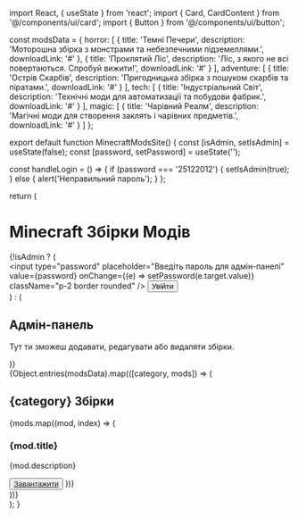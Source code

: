 import React, { useState } from 'react';
import { Card, CardContent } from '@/components/ui/card';
import { Button } from '@/components/ui/button';

const modsData = {
  horror: [
    {
      title: 'Темні Печери',
      description: 'Моторошна збірка з монстрами та небезпечними підземеллями.',
      downloadLink: '#'
    },
    {
      title: 'Проклятий Ліс',
      description: 'Ліс, з якого не всі повертаються. Спробуй вижити!',
      downloadLink: '#'
    }
  ],
  adventure: [
    {
      title: 'Острів Скарбів',
      description: 'Пригодницька збірка з пошуком скарбів та піратами.',
      downloadLink: '#'
    }
  ],
  tech: [
    {
      title: 'Індустріальний Світ',
      description: 'Технічні моди для автоматизації та побудови фабрик.',
      downloadLink: '#'
    }
  ],
  magic: [
    {
      title: 'Чарівний Реалм',
      description: 'Магічні моди для створення заклять і чарівних предметів.',
      downloadLink: '#'
    }
  ]
};

export default function MinecraftModsSite() {
  const [isAdmin, setIsAdmin] = useState(false);
  const [password, setPassword] = useState('');

  const handleLogin = () => {
    if (password === '25122012') {
      setIsAdmin(true);
    } else {
      alert('Неправильний пароль');
    }
  };

  return (
    <div className="p-4">
      <h1 className="text-3xl font-bold text-center">Minecraft Збірки Модів</h1>
      {!isAdmin ? (
        <div className="mt-4 text-center">
          <input
            type="password"
            placeholder="Введіть пароль для адмін-панелі"
            value={password}
            onChange={(e) => setPassword(e.target.value)}
            className="p-2 border rounded"
          />
          <Button className="ml-2" onClick={handleLogin}>Увійти</Button>
        </div>
      ) : (
        <div className="mt-4 text-center">
          <h2 className="text-2xl">Адмін-панель</h2>
          <p>Тут ти зможеш додавати, редагувати або видаляти збірки.</p>
        </div>
      )}
      <div className="grid grid-cols-1 md:grid-cols-2 lg:grid-cols-4 gap-4 mt-8">
        {Object.entries(modsData).map(([category, mods]) => (
          <div key={category}>
            <h2 className="text-xl font-semibold capitalize">{category} Збірки</h2>
            {mods.map((mod, index) => (
              <Card key={index} className="mt-2">
                <CardContent>
                  <h3 className="font-bold">{mod.title}</h3>
                  <p>{mod.description}</p>
                  <Button className="mt-2" asChild>
                    <a href={mod.downloadLink}>Завантажити</a>
                  </Button>
                </CardContent>
              </Card>
            ))}
          </div>
        ))}
      </div>
    </div>
  );
}
